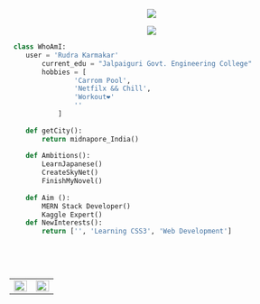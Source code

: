 <p align="center">

<img src="https://readme-typing-svg.herokuapp.com?font=Fira+Code&size=40&pause=1000&center=true&vCenter=true&width=435&lines=Hey+bugs!%E2%98%95" max-width="202px">

<p align="center">
  <img src="https://media.giphy.com/media/RbDKaczqWovIugyJmW/giphy.gif" max-width="500px"/>
</p>



```python
 class WhoAmI:
 	user = 'Rudra Karmakar'
		current_edu = "Jalpaiguri Govt. Engineering College"
		hobbies = [
				'Carrom Pool',
				'Netfilx && Chill',
				'Workout❤️'
				''
			]
	
	def getCity():
		return midnapore_India()
	
	def Ambitions():
		LearnJapanese()
		CreateSkyNet()
		FinishMyNovel()
		
    def Aim ():
	    MERN Stack Developer()
	    Kaggle Expert()
    def NewInterests():
        return ['', 'Learning CSS3', 'Web Development']
    
		
		
	
 ```
<table><tr><td valign="top" width="50%">

<img src="https://github-readme-streak-stats.herokuapp.com?user=lynx616&theme=city-lights&hide_border=true&date_format=%5BY.%5Dn.j&stroke=53DD25&currStreakNum=DD2727&dates=DD30A9" align="left" style="width: 100%" />

</td><td valign="top" width="50%">

<img src="https://activity-graph.herokuapp.com/graph?username=lynx616&theme=react-dark" align="left" style="width: 100%" />

</td></tr></table> 
